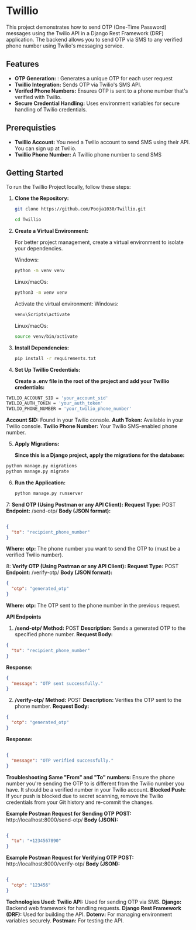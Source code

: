 # Twillio

This project demonstrates how to send OTP (One-Time Password) messages using the Twilio API in a Django Rest Framework (DRF) application. The backend allows you to send OTP via SMS to any verified phone number using Twilio's messaging service.
## Features

- **OTP Generation:** : Generates a unique OTP for each user request
- **Twillio Integration:** Sends OTP via Twilio's SMS API.
- **Verifed Phone Numbers:** Ensures OTP is sent to a phone number that's verified with Twilio.
- **Secure Credential Handling:** Uses environment variables for secure handling of Twilio credentials.


## Prerequisties

- **Twillio Account:** You need a Twilio account to send SMS using their API. You can sign up at Twilio.
- **Twillio Phone Number:** A Twillio phone number to send SMS


## Getting Started

To run the Twillio Project locally, follow these steps:

1. **Clone the Repository:**
   ```bash
   git clone https://github.com/Pooja1030/Twillio.git
   ```
   ```bash
   cd Twillio
   ```
2. **Create a Virtual Environment:**

   For better project management, create a virtual environment to isolate your dependencies.

   Windows:
    ```bash
    python -m venv venv
    ```
   Linux/macOs:
    ```bash
    python3 -m venv venv
    ```

   Activate the virtual environment:
   Windows:
     ```bash
     venv\Scripts\activate
     ```
   Linux/macOs:
     ```bash
     source venv/bin/activate
     ```
    
3. **Install Dependencies:**
    ```bash
    pip install -r requirements.txt
    ```
4. **Set Up Twillio Credentials:**

   **Create a .env file in the root of the project and add your Twillio credentials:**
  ```bash
  TWILIO_ACCOUNT_SID = 'your_account_sid'
  TWILIO_AUTH_TOKEN = 'your_auth_token'
  TWILIO_PHONE_NUMBER = 'your_twilio_phone_number'
  ```

  **Account SID:** Found in your Twilio console.
  **Auth Token:** Available in your Twilio console.
  **Twilio Phone Number:** Your Twilio SMS-enabled phone number.

5. **Apply Migrations:**
 
   **Since this is a Django project, apply the migrations for the database:**

  ```bash
python manage.py migrations
python manage.py migrate
```

6. **Run the Application:**
    ```bash
    python manage.py runserver
    ```

7: **Send OTP (Using Postman or any API Client):**
  **Request Type:** POST
  **Endpoint:** /send-otp/
  **Body (JSON format):**

```json

{
  "to": "recipient_phone_number"
}
```

**Where:**
**otp:** The phone number you want to send the OTP to (must be a verified Twilio number).

8: **Verify OTP (Using Postman or any API Client):**
**Request Type:** POST
**Endpoint:** /verify-otp/
**Body (JSON format):**
```json
{
  "otp": "generated_otp"
}
```

**Where:**
**otp:** The OTP sent to the phone number in the previous request.

**API Endpoints**
1. **/send-otp/**
**Method:** POST
**Description:** Sends a generated OTP to the specified phone number.
**Request Body:**
```json
{
  "to": "recipient_phone_number"
}
```
**Response:**
```json
{
  "message": "OTP sent successfully."
}
```

2. **/verify-otp/**
**Method:** POST
**Description:** Verifies the OTP sent to the phone number.
**Request Body:**
```json
{
  "otp": "generated_otp"
}
```
**Response:**
```json

{
  "message": "OTP verified successfully."
}
```

**Troubleshooting**
**Same "From" and "To" numbers:** Ensure the phone number you're sending the OTP to is different from the Twilio number you have. It should be a verified number in your Twilio account.
**Blocked Push:** If your push is blocked due to secret scanning, remove the Twilio credentials from your Git history and re-commit the changes.

**Example Postman Request for Sending OTP**
**POST:** http://localhost:8000/send-otp/
**Body (JSON):**
```json

{
  "to": "+1234567890"
}
```
**Example Postman Request for Verifying OTP**
**POST:** http://localhost:8000/verify-otp/
**Body (JSON):**
```json

{
  "otp": "123456"
}
```


**Technologies Used:**
**Twilio API:** Used for sending OTP via SMS.
**Django:** Backend web framework for handling requests.
**Django Rest Framework (DRF):** Used for building the API.
**Dotenv:** For managing environment variables securely.
**Postman:** For testing the API.
